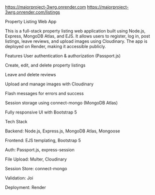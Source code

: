 https://majorproject-3wrg.onrender.com
https://majorproject-3wrg.onrender.com/listings



Property Listing Web App

This is a full-stack property listing web application built using Node.js, Express, MongoDB Atlas, and EJS. It allows users to register, log in, post listings, leave reviews, and upload images using Cloudinary. The app is deployed on Render, making it accessible publicly.

 Features
 User authentication & authorization (Passport.js)

Create, edit, and delete property listings

Leave and delete reviews

Upload and manage images with Cloudinary

Flash messages for errors and success

Session storage using connect-mongo (MongoDB Atlas)

Fully responsive UI with Bootstrap 5

Tech Stack

Backend: Node.js, Express.js, MongoDB Atlas, Mongoose

Frontend: EJS templating, Bootstrap 5

Auth: Passport.js, express-session

File Upload: Multer, Cloudinary

Session Store: connect-mongo

Validation: Joi

Deployment: Render
